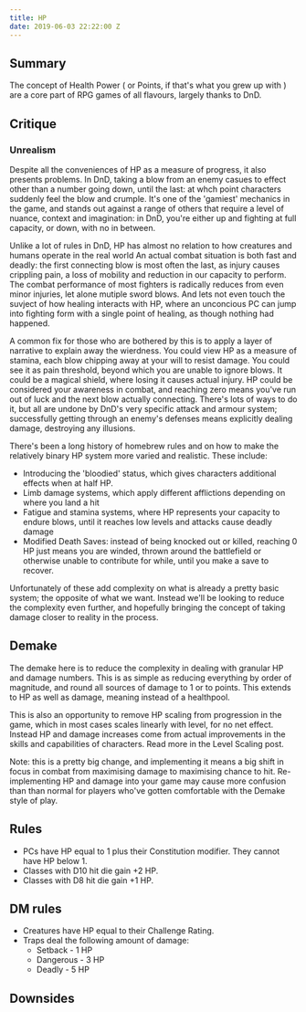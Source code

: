 ```yaml
---
title: HP
date: 2019-06-03 22:22:00 Z
---
```


## Summary

The concept of Health Power ( or Points, if that's what you grew up with ) are  a core part of RPG games of all flavours, largely thanks to DnD.

## Critique

### Unrealism

Despite all the conveniences of HP as a measure of progress, it also presents problems. In DnD, taking a blow from an enemy casues to effect other than a number going down, until the last: at whch point characters suddenly feel the blow and crumple. It's one of the 'gamiest' mechanics in the game, and stands out against a range of others that require a level of nuance, context and imagination: in DnD, you're either up and fighting at full capacity, or down, with no in between.

Unlike a lot of rules in DnD, HP has almost no relation to how creatures and humans operate in the real world An actual combat situation is both fast and deadly: the first connecting blow is most often the last, as injury causes crippling pain, a loss of mobility and reduction in our capacity to perform. The combat performance of most fighters is radically reduces from even minor injuries, let alone mutiple sword blows. And lets not even touch the suvject of how healing interacts with HP, where an unconcious PC can jump into fighting form with a single point of healing, as though nothing had happened.

A common fix for those who are bothered by this is to apply a layer of narrative to explain away the wierdness. You could view HP as a measure of stamina, each blow chipping away at your will to resist damage. You could see it as pain threshold, beyond which you are unable to ignore blows. It could be a magical shield, where losing it causes actual injury.  HP could be considered your awareness in combat, and reaching zero means you've run out of luck and the next blow actually connecting. There's lots of ways to do it, but all are undone by DnD's very specific attack and armour system; successfully getting through an enemy's defenses means explicitly dealing damage, destroying any illusions.   

There's been a long history of homebrew rules and on how to make the relatively binary HP system more varied and realistic. These include:

* Introducing the 'bloodied' status, which gives characters additional effects when at half HP.
* Limb damage systems, which apply different afflictions depending on where you land a hit
* Fatigue and stamina systems, where HP represents your capacity to endure blows, until it reaches low levels and attacks cause deadly damage
* Modified Death Saves: instead of being knocked out or killed, reaching 0 HP just means you are winded, thrown around the battlefield or otherwise unable to contribute for  while, until you make a save to recover.

Unfortunately of these add complexity on what is already a pretty basic system; the opposite of what we want.  Instead we'll be looking to reduce the complexity even further, and hopefully bringing the concept of taking damage closer to reality in the process.  

## Demake

The demake here is to reduce the complexity in dealing with granular HP and damage numbers. This is as simple as reducing everything by order of magnitude, and round all sources of damage to 1 or to points. This extends to HP as well as damage, meaning instead of a healthpool.

This is also an opportunity to remove HP scaling from progression in the game, which in most cases scales linearly with level, for no net effect. Instead HP and damage increases come from actual improvements in the skills and capabilities of characters. Read more in the Level Scaling post.

Note: this is a pretty big change, and implementing it means a big shift in focus in combat from maximising damage to maximising chance to hit. Re-implementing HP and damage into your game may cause more confusion than than normal for players who've gotten comfortable with the Demake style of play.

## Rules

* PCs have HP equal to 1 plus their Constitution modifier. They cannot have HP below 1.
* Classes with D10 hit die gain +2 HP.
* Classes with D8 hit die gain +1 HP.

## DM rules

* Creatures have HP equal to their Challenge Rating.
* Traps deal the following amount of damage:
  * Setback - 1 HP
  * Dangerous - 3 HP
  * Deadly - 5 HP

## Downsides

